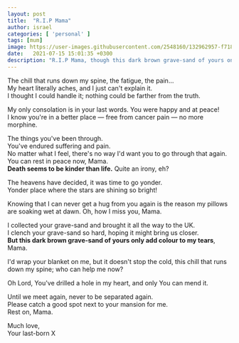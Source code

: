 ```yaml
---
layout: post
title:  "R.I.P Mama"
author: israel
categories: [ 'personal' ]
tags: [mum]
image: https://user-images.githubusercontent.com/2548160/132962957-f7187af1-408f-488b-9df6-c081a091ccc4.jpeg
date:   2021-07-15 15:01:35 +0300
description: "R.I.P Mama, though this dark brown grave-sand of yours only adds colours to my tears"
---
```


The chill that runs down my spine, the fatigue, the pain...<br>
My heart literally aches, and I just can't explain it. <br>
I thought I could handle it; nothing could be farther from the truth.<br>

My only consolation is in your last words. You were happy and at peace! <br>
I know you're in a better place — free from cancer pain — no more morphine. <br>

The things you've been through.<br>
You've endured suffering and pain.<br>
No matter what I feel, there's no way I'd want you to go through that again. <br>
You can rest in peace now, Mama. <br>
<strong>Death seems to be kinder than life.</strong> Quite an irony, eh? 

The heavens have decided, it was time to go yonder.<br>
Yonder place where the stars are shining so bright! 

Knowing that I can never get a hug from you again is the reason my pillows are soaking wet at dawn.
Oh, how I miss you, Mama. 

I collected your grave-sand and brought it all the way to the UK.<br> 
I clench your grave-sand so hard, hoping it might bring us closer. <br>
<strong>But this dark brown grave-sand of yours only add colour to my tears</strong>, Mama. 

I'd wrap your blanket on me, but it doesn't stop the cold, this chill that runs down my spine; who can help me now? <br>

Oh Lord, You've drilled a hole in my heart, and only You can mend it.

Until we meet again, never to be separated again. <br>
Please catch a good spot next to your mansion for me. <br>
Rest on, Mama. <br>

Much love,<br>
Your last-born X<br>
